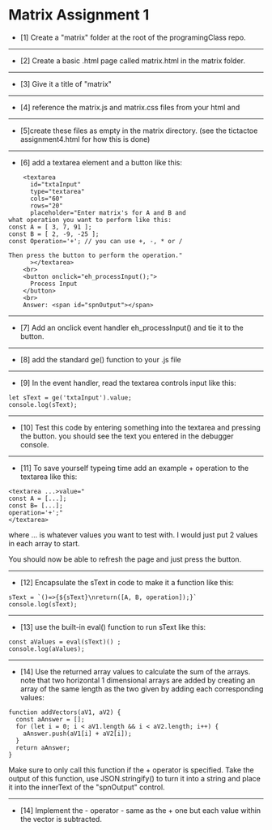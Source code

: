 # Matrix Assignment 1
- [1] Create a "matrix" folder at the root of the programingClass repo.
---
- [2] Create a basic .html page called matrix.html in the matrix folder.
---
- [3] Give it a title of "matrix"
---
- [4] reference the matrix.js and matrix.css files from your html and 
---
- [5]create these files as empty in the matrix directory. (see the tictactoe assignment4.html for how this is done)
---
- [6] add a textarea element and a button like this:
```
    <textarea 
      id="txtaInput" 
      type="textarea" 
      cols="60" 
      rows="20"
      placeholder="Enter matrix's for A and B and 
what operation you want to perform like this:
const A = [ 3, 7, 91 ];
const B = [ 2, -9, -25 ];
const Operation='+'; // you can use +, -, * or /

Then press the button to perform the operation."
      ></textarea>
    <br>
    <button onclick="eh_processInput();">
      Process Input
    </button>
    <br>
    Answer: <span id="spnOutput"></span>
```
---
- [7] Add an onclick event handler eh_processInput() and tie it to the button.
---
- [8] add the standard ge() function to your .js file
---
- [9] In the event handler, read the textarea controls input like this:
```
let sText = ge('txtaInput').value;
console.log(sText);
```
---
- [10] Test this code by entering something into the textarea and pressing the button.
you should see the text you entered in the debugger console.
---
- [11] To save yourself typeing time add an example + operation to the textarea like this:
```
<textarea ...>value="
const A = [...];
const B= [...];
operation='+';"
</textarea>
```
where ... is whatever values you want to test with. 
I would just put 2 values in each array to start.

You should now be able to refresh the page and just press the button.

---
- [12] Encapsulate the sText in code to make it a function like this:
```
sText = `()=>{${sText}\nreturn([A, B, operation]);}`
console.log(sText);
```
---
- [13] use the built-in eval() function to run sText like this:
```
const aValues = eval(sText)() ;
console.log(aValues);
```
---
- [14] Use the returned array values to calculate the sum of the arrays.
note that two horizontal 1 dimensional arrays are added by creating 
an array of the same length as the two given by adding each corresponding
values:
```
function addVectors(aV1, aV2) {
  const aAnswer = [];
  for (let i = 0; i < aV1.length && i < aV2.length; i++) {
    aAnswer.push(aV1[i] + aV2[i]);
  }
  return aAnswer;
}
```
Make sure to only call this function if the + operator is specified.
Take the output of this function, use JSON.stringify() to turn it into a string
and place it into the innerText of the "spnOutput" control.

---
- [14] Implement the - operator - same as the + one but each value within the vector
is subtracted.